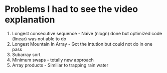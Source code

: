 # Problems I had to see the video explanation 

1. Longest consecutive sequence - Naive (nlogn) done but optimized code (linear) was not able to do
2. Longest Mountain In Array - Got the intution but could not do in one pass 
3. Subarray sort
4. Minimum swaps - totally new approach 
5. Array products - Similiar to trapping rain water
